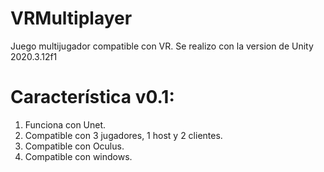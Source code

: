 # VRMultiplayer

 Juego multijugador compatible con VR.
 Se realizo con la version de Unity 2020.3.12f1
 
 # Característica v0.1:
 
 1. Funciona con Unet.
 2. Compatible con 3 jugadores, 1 host y 2 clientes.
 4. Compatible con Oculus.
 5. Compatible con windows.
 
